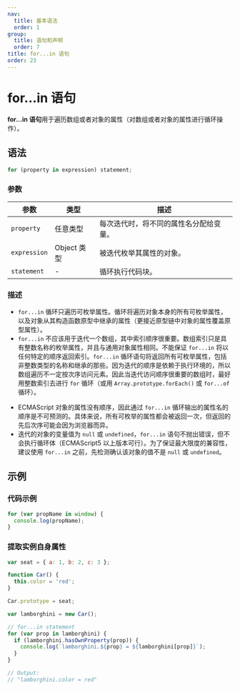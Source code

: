 ```yaml
---
nav:
  title: 基本语法
  order: 1
group:
  title: 语句和声明
  order: 7
title: for...in 语句
order: 23
---
```


# for...in 语句

**for...in 语句**用于遍历数组或者对象的属性（对数组或者对象的属性进行循环操作）。

## 语法

```js
for (property in expression) statement;
```

### 参数

| 参数         | 类型        | 描述                                   |
| ------------ | ----------- | -------------------------------------- |
| `property`   | 任意类型    | 每次迭代时，将不同的属性名分配给变量。 |
| `expression` | Object 类型 | 被迭代枚举其属性的对象。               |
| `statement`  | -           | 循环执行代码块。                       |

### 描述

- `for...in` 循环只遍历可枚举属性。循环将遍历对象本身的所有可枚举属性，以及对象从其构造函数原型中继承的属性（更接近原型链中对象的属性覆盖原型属性）。
- `for...in` 不应该用于迭代一个数组，其中索引顺序很重要。数组索引只是具有整数名称的枚举属性，并且与通用对象属性相同。不能保证 `for...in` 将以任何特定的顺序返回索引。`for...in` 循环语句将返回所有可枚举属性，包括非整数类型的名称和继承的那些。因为迭代的顺序是依赖于执行环境的，所以数组遍历不一定按次序访问元素。因此当迭代访问顺序很重要的数组时，最好用整数索引去进行 `for` 循环（或用 `Array.prototype.forEach()` 或 `for...of` 循环）。

* ECMAScript 对象的属性没有顺序，因此通过 `for...in` 循环输出的属性名的顺序是不可预测的。具体来说，所有可枚举的属性都会被返回一次，但返回的先后次序可能会因为浏览器而异。
* 迭代的对象的变量值为 `null` 或 `undefined`，`for...in` 语句不抛出错误，但不会执行循环体（ECMAScript5 以上版本可行）。为了保证最大限度的兼容性，建议使用 `for...in` 之前，先检测确认该对象的值不是 `null` 或 `undefined`。

## 示例

### 代码示例

```js
for (var propName in window) {
  console.log(propName);
}
```

### 提取实例自身属性

```js
var seat = { a: 1, b: 2, c: 3 };

function Car() {
  this.color = 'red';
}

Car.prototype = seat;

var lamborghini = new Car();

// for...in statement
for (var prop in lamborghini) {
  if (lamborghini.hasOwnProperty(prop)) {
    console.log(`lamborghini.${prop} = ${lamborghini[prop]}`);
  }
}

// Output:
// "lamborghini.color = red"
```
